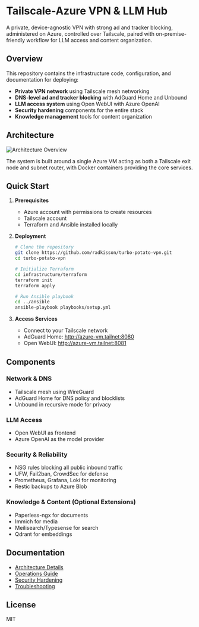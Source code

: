 # Tailscale-Azure VPN & LLM Hub

A private, device-agnostic VPN with strong ad and tracker blocking, administered on Azure, controlled over Tailscale, paired with on-premise-friendly workflow for LLM access and content organization.

## Overview

This repository contains the infrastructure code, configuration, and documentation for deploying:

- **Private VPN network** using Tailscale mesh networking
- **DNS-level ad and tracker blocking** with AdGuard Home and Unbound
- **LLM access system** using Open WebUI with Azure OpenAI
- **Security hardening** components for the entire stack
- **Knowledge management** tools for content organization

## Architecture

![Architecture Overview](./docs/diagrams/service-architecture.png)

The system is built around a single Azure VM acting as both a Tailscale exit node and subnet router, with Docker containers providing the core services.

## Quick Start

1. **Prerequisites**
   - Azure account with permissions to create resources
   - Tailscale account
   - Terraform and Ansible installed locally

2. **Deployment**

   ```bash
   # Clone the repository
   git clone https://github.com/radkisson/turbo-potato-vpn.git
   cd turbo-potato-vpn

   # Initialize Terraform
   cd infrastructure/terraform
   terraform init
   terraform apply

   # Run Ansible playbook
   cd ../ansible
   ansible-playbook playbooks/setup.yml
   ```

3. **Access Services**

   - Connect to your Tailscale network
   - AdGuard Home: <http://azure-vm.tailnet:8080>
   - Open WebUI: <http://azure-vm.tailnet:8081>

## Components

### Network & DNS

- Tailscale mesh using WireGuard
- AdGuard Home for DNS policy and blocklists
- Unbound in recursive mode for privacy

### LLM Access

- Open WebUI as frontend
- Azure OpenAI as the model provider

### Security & Reliability

- NSG rules blocking all public inbound traffic
- UFW, Fail2ban, CrowdSec for defense
- Prometheus, Grafana, Loki for monitoring
- Restic backups to Azure Blob

### Knowledge & Content (Optional Extensions)

- Paperless-ngx for documents
- Immich for media
- Meilisearch/Typesense for search
- Qdrant for embeddings

## Documentation

- [Architecture Details](./docs/architecture.md)
- [Operations Guide](./docs/operations.md)
- [Security Hardening](./docs/security.md)
- [Troubleshooting](./docs/troubleshooting.md)

## License

MIT
